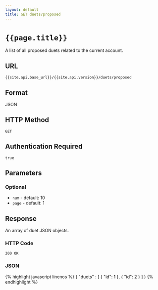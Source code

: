 ```yaml
---
layout: default
title: GET duets/proposed
---
```

# `{{page.title}}`

A list of all proposed duets related to the current account.

## URL

`{{site.api.base_url}}/{{site.api.version}}/duets/proposed`

## Format

JSON

## HTTP Method

`GET`

## Authentication Required

`true`

## Parameters

### Optional

* `num` - default: 10
* `page` - default: 1

## Response

An array of duet JSON objects.

### HTTP Code

`200 OK`

### JSON

{% highlight javascript linenos %}
{
  "duets" : [
    {
      "id": 1
    },
    {
      "id": 2
    }
  ]
}
{% endhighlight %}